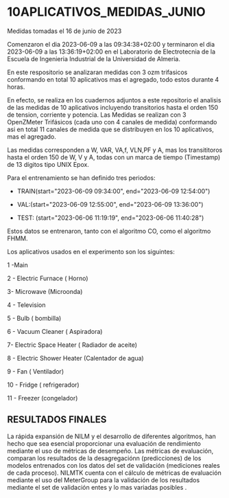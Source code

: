 # 10APLICATIVOS_MEDIDAS_JUNIO
Medidas tomadas el 16 de junio de 2023 

Comenzaron el dia 2023-06-09 a las 09:34:38+02:00 y terminaron el dia 2023-06-09  a las 13:36:19+02:00 en el Laboratorio de Electrotecnia de la  Escuela de Ingenieria Industrial de la Universidad de Almeria.

En este respositorio se analizaran medidas con 3 ozm  trifasicos conformando en total  10 aplicativos  mas el agregado, todo estos durante 4 horas. 

En efecto, se realiza  en los cuadernos adjuntos a este repositorio el analisis de las medidas de 10 aplicativos incluyendo transitorios  hasta el orden 150 de tension, corriente y potencia. Las Medidas  se realizan con 3  OpenZMeter  Trifásicos  (cada uno con 4 canales de medida)  conformando asi en total  11 canales de medida  que se distribuyen en los 10 aplicativos, mas el agregado.


Las medidas corresponden a W, VAR, VA,f, VLN,PF y A, mas los transititoros  hasta el orden 150 de W, V y A,   todas con un marca de tiempo (Timestamp) de 13 dígitos tipo UNIX Epox.


  
  
Para el  entrenamiento se  han definido tres periodos:

 - TRAIN(start="2023-06-09 09:34:00", end="2023-06-09 12:54:00")

 - VAL:(start="2023-06-09 12:55:00", end="2023-06-09 13:36:00")
 
 - TEST: (start="2023-06-06 11:19:19", end="2023-06-06 11:40:28")
 

Estos datos se entrenaron, tanto con el algoritmo CO, como el algoritmo FHMM.


Los aplicativos  usados en el experimento son los siguintes:

 1 -Main
 
2 - Electric Furnace ( Horno)

3- Microwave (Microonda)

4 - Television

5 - Bulb ( bombilla)

6 - Vacuum Cleaner ( Aspiradora)

7- Electric Space Heater ( Radiador de aceite)

8 - Electric Shower Heater  (Calentador de agua)

9 - Fan  ( Ventilador)

10 - Fridge  ( refrigerador)

11 -  Freezer (congelador)



## RESULTADOS FINALES
La rápida expansión de NILM y el desarrollo de diferentes algoritmos, han hecho que sea esencial proporcionar una evaluación de rendimiento mediante el uso de métricas de desempeño. Las métricas de evaluación, comparan los resultados de la desagregaciónn (predicciones) de los modelos entrenados con los datos del set de validación (mediciones reales de cada proceso). NILMTK cuenta con el cálculo de métricas de evaluación mediante el uso del MeterGroup para la validación de los resultados mediante el set de validación entes y lo mas variadas posibles . 

